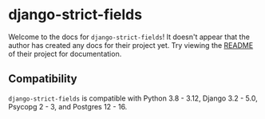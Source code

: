 # django-strict-fields

Welcome to the docs for `django-strict-fields`! It doesn't appear that the author has created any docs for their project yet. Try viewing the [README](https://github.com/Opus10/django-strict-fields) of their project for documentation.

## Compatibility

`django-strict-fields` is compatible with Python 3.8 - 3.12, Django 3.2 - 5.0, Psycopg 2 - 3, and Postgres 12 - 16.
